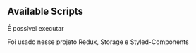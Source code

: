 ## Available Scripts

É possível executar

Foi usado nesse projeto Redux, Storage e Styled-Components